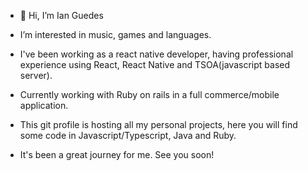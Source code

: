 - 👋 Hi, I’m Ian Guedes
-  I’m interested in music, games and languages.
-  I've been working as a react native developer, having professional experience using React, React Native and TSOA(javascript based server).
-  Currently working with Ruby on rails in a full commerce/mobile application.



-  This git profile is hosting all my personal projects, here you will find some code in Javascript/Typescript, Java and Ruby.
-  It's been a great journey for me. See you soon!
